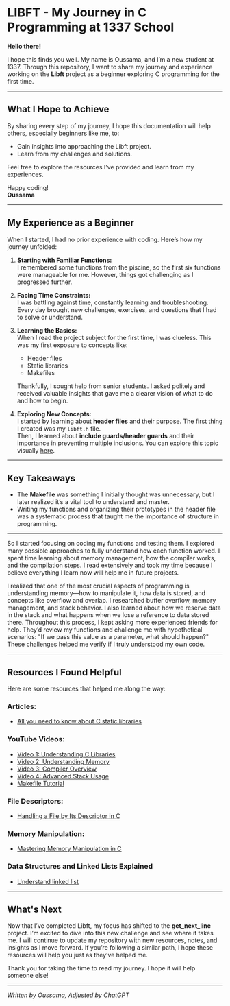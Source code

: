 
# LIBFT - My Journey in C Programming at 1337 School

**Hello there!**

I hope this finds you well. My name is Oussama, and I’m a new student at 1337. Through this repository, I want to share my journey and experience working on the **Libft** project as a beginner exploring C programming for the first time.

---

## What I Hope to Achieve

By sharing every step of my journey, I hope this documentation will help others, especially beginners like me, to:
- Gain insights into approaching the Libft project.
- Learn from my challenges and solutions.

Feel free to explore the resources I’ve provided and learn from my experiences.

Happy coding!  
**Oussama**

---

## My Experience as a Beginner

When I started, I had no prior experience with coding. Here’s how my journey unfolded:

1. **Starting with Familiar Functions:**  
   I remembered some functions from the piscine, so the first six functions were manageable for me. However, things got challenging as I progressed further.

2. **Facing Time Constraints:**  
   I was battling against time, constantly learning and troubleshooting. Every day brought new challenges, exercises, and questions that I had to solve or understand.

3. **Learning the Basics:**  
   When I read the project subject for the first time, I was clueless. This was my first exposure to concepts like:
   - Header files  
   - Static libraries  
   - Makefiles  

   Thankfully, I sought help from senior students.
   I asked politely and received valuable insights that gave me a clearer vision of what to do and how to begin.

4. **Exploring New Concepts:**  
   I started by learning about **header files** and their purpose. The first thing I created was my `libft.h` file.  
   Then, I learned about **include guards/header guards** and their importance in preventing multiple inclusions. You can explore this topic visually [here](http://spuvr.byethost6.com/HEADER-GUARDS/).

---

## Key Takeaways

- The **Makefile** was something I initially thought was unnecessary, but I later realized it’s a vital tool to understand and master.
- Writing my functions and organizing their prototypes in the header file was a systematic process that taught me the importance of structure in programming.

---

So I started focusing on coding my functions and testing them. I explored many possible approaches to fully understand how each function worked. I spent time learning about memory management, how the compiler works, and the compilation steps. I read extensively and took my time because I believe everything I learn now will help me in future projects.

I realized that one of the most crucial aspects of programming is understanding memory—how to manipulate it, how data is stored, and concepts like overflow and overlap. I researched buffer overflow, memory management, and stack behavior. I also learned about how we reserve data in the stack and what happens when we lose a reference to data stored there. Throughout this process, I kept asking more experienced friends for help. They’d review my functions and challenge me with hypothetical scenarios: "If we pass this value as a parameter, what should happen?" These challenges helped me verify if I truly understood my own code.

---

## Resources I Found Helpful

Here are some resources that helped me along the way:

### Articles:
- [All you need to know about C static libraries](https://dev.to/iamkhalil42/all-you-need-to-know-about-c-static-libraries-1o0b)

### YouTube Videos:
- [Video 1: Understanding C Libraries](https://www.youtube.com/watch?v=Z5JC9Ve1sfI)
- [Video 2: Understanding Memory](https://youtu.be/lMvFWKHhVZ0?si=nnUgUuxtoi7qLIXc)
- [Video 3: Compiler Overview](https://www.youtube.com/watch?v=m1UzSfgjA4Y&t=20s)
- [Video 4: Advanced Stack Usage](https://www.youtube.com/watch?v=urU7UhF7D3Q)
- [Makefile Tutorial](https://www.youtube.com/live/GExnnTaBELk?feature=shared)

### File Descriptors:
- [Handling a File by Its Descriptor in C](https://www.codequoi.com/en/handling-a-file-by-its-descriptor-in-c/)

### Memory Manipulation:
- [Mastering Memory Manipulation in C](https://dinis-maga.medium.com/mastering-memory-manipulation-in-c-62f48bcaa2cc)

### Data Structures and Linked Lists Explained
- [Understand linked list](http://spuvr.byethost6.com/DATA-STRUCT-LINKED-LIST/)
---

## What's Next

Now that I’ve completed Libft, my focus has shifted to the **get_next_line** project. I’m excited to dive into this new challenge and see where it takes me. I will continue to update my repository with new resources, notes, and insights as I move forward. If you’re following a similar path, I hope these resources will help you just as they’ve helped me.

Thank you for taking the time to read my journey. I hope it will help someone else!

---

*Written by Oussama, Adjusted by ChatGPT*
